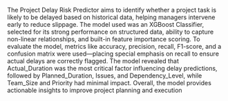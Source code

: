 The Project Delay Risk Predictor aims to identify whether a project task is likely to be delayed based on historical data, helping managers intervene early to reduce slippage. The model used was an XGBoost Classifier, selected for its strong performance on structured data, ability to capture non-linear relationships, and built-in feature importance scoring. To evaluate the model, metrics like accuracy, precision, recall, F1-score, and a confusion matrix were used—placing special emphasis on recall to ensure actual delays are correctly flagged. The model revealed that Actual_Duration was the most critical factor influencing delay predictions, followed by Planned_Duration, Issues, and Dependency_Level, while Team_Size and Priority had minimal impact. Overall, the model provides actionable insights to improve project planning and execution
